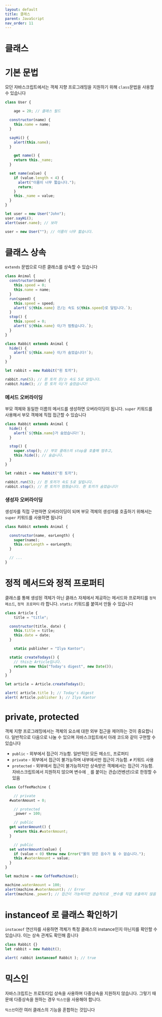 ```yaml
---
layout: default
title: 클래스
parent: JavaScript
nav_order: 11
---
```


# 클래스

# 기본 문법

모던 자바스크립트에서는 객체 지향 프로그래밍을 지원하기 위해 `class`문법을 사용할 수 있습니다

```jsx
class User {

	age = 20; // 클래스 필드

  constructor(name) {
    this.name = name;
  }

  sayHi() {
    alert(this.name);
  }

	get name() {
    return this._name;
  }

  set name(value) {
    if (value.length < 4) {
      alert("이름이 너무 짧습니다.");
      return;
    }
    this._name = value;
  }
}

let user = new User("John");
user.sayHi();
alert(user.name); // 보라

user = new User(""); // 이름이 너무 짧습니다.
```

# 클래스 상속

`extends` 문법으로 다른 클래스를 상속할 수 있습니다

```jsx
class Animal {
  constructor(name) {
    this.speed = 0;
    this.name = name;
  }
  run(speed) {
    this.speed = speed;
    alert(`${this.name} 은/는 속도 ${this.speed}로 달립니다.`);
  }
  stop() {
    this.speed = 0;
    alert(`${this.name} 이/가 멈췄습니다.`);
  }
}

class Rabbit extends Animal {
  hide() {
    alert(`${this.name} 이/가 숨었습니다!`);
  }
}

let rabbit = new Rabbit("흰 토끼");

rabbit.run(5); // 흰 토끼 은/는 속도 5로 달립니다.
rabbit.hide(); // 흰 토끼 이/가 숨었습니다!
```

### 메서드 오버라이딩

부모 객체와 동일한 이름의 메서드를 생성하면 오버라이딩이 됩니다. `super` 키워드를 사용해서 부모 객체에 직접 접근할 수 있습니다

```jsx
class Rabbit extends Animal {
  hide() {
    alert(`${this.name}가 숨었습니다!`);
  }

  stop() {
    super.stop(); // 부모 클래스의 stop을 호출해 멈추고,
    this.hide(); // 숨습니다.
  }
}

let rabbit = new Rabbit("흰 토끼");

rabbit.run(5); // 흰 토끼가 속도 5로 달립니다.
rabbit.stop(); // 흰 토끼가 멈췄습니다. 흰 토끼가 숨었습니다!
```

### 생성자 오버라이딩

생성자를 직접 구현하면 오버라이딩이 되며 부모 객체의 생성자를 호출하기 위해서는 `super` 키워드를 사용하면 됩니다

```jsx
class Rabbit extends Animal {

  constructor(name, earLength) {
    super(name);
    this.earLength = earLength;
  }

  // ...
}
```

# 정적 메서드와 정적 프로퍼티

클래스를 통해 생성된 객체가 아닌 클래스 자체에서 제공하는 메서드와 프로퍼티를 `정적 메소드`, `정적 프로퍼티` 라 합니다. `static` 키워드를 붙여서 만들 수 있습니다

```jsx
class Article {
	title = "title";

  constructor(title, date) {
    this.title = title;
    this.date = date;
  }

	static publisher = "Ilya Kantor";

  static createTodays() {
    // this는 Article입니다.
    return new this("Today's digest", new Date());
  }
}

let article = Article.createTodays();

alert( article.title ); // Today's digest
alert( Article.publisher ); // Ilya Kantor
```

# private, protected

객체 지향 프로그래밍에서는 객체의 요소에 대한 외부 접근을 제어하는 것이 중요합니다. 일반적으로 다음으로 나눌 수 있으며 자바스크립트에서 아래 코드와 같이 구현할 수 있습니다

- `public` - 외부에서 접근이 가능함. 일반적인 모든 메소드, 프로퍼티
- `private` - 외부에서 접근이 불가능하며 내부에서만 접근이 가능함. `#` 키워드 사용
- `protected` - 외부에서 접근이 불가능하지만 상속받은 객체에서는 접근이 가능함. 자바스크립트에서 지원하지 않으며 변수에 `_` 를 붙이는 관습(컨벤션)으로 한정할 수 있음

```jsx
class CoffeeMachine {

	// private
  #waterAmount = 0; 

	// protected
	_power = 100;

	// public
  get waterAmount() { 
    return this.#waterAmount;
  }

	// public
  set waterAmount(value) {
    if (value < 0) throw new Error("물의 양은 음수가 될 수 없습니다.");
    this.#waterAmount = value;
  }
}

let machine = new CoffeeMachine();

machine.waterAmount = 100;
alert(machine.#waterAmount); // Error
alert(machine._power); // 접근이 가능하지만 관습적으로 _변수를 직접 호출하지 않음
```

# instanceof 로 클래스 확인하기

`instaceof` 연산자를 사용하면 객체가 특정 클래스의 instance인지 아닌지를 확인할 수 있습니다. 이는 상속 관계도 확인해 줍니다

```jsx
class Rabbit {}
let rabbit = new Rabbit();

alert( rabbit instanceof Rabbit ); // true
```

# 믹스인

자바스크립트는 프로토타입 상속을 사용하며 다중상속을 지원하지 않습니다. 그렇기 때문에 다중상속을 원하는 경우 `믹스인`을 사용해야 합니다.

`믹스인`이란 여러 클래스의 기능을 혼합하는 것입니다
